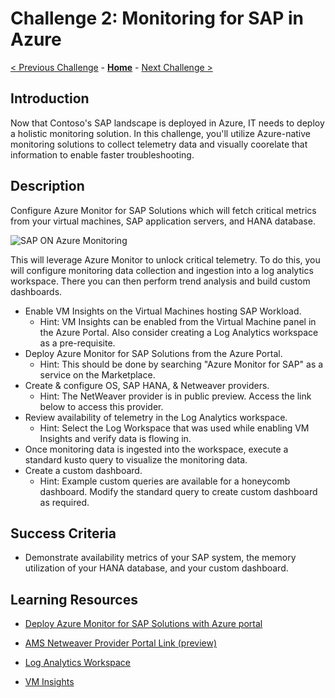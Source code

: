 # Challenge 2: Monitoring for SAP in Azure

[< Previous Challenge](./01-SAP-Auto-Deployment.md) - **[Home](../README.md)** - [Next Challenge >](./03-SAP-Security.md)

## Introduction

Now that Contoso's SAP landscape is deployed in Azure, IT needs to deploy a holistic monitoring solution. In this challenge, you'll utilize Azure-native monitoring solutions to collect telemetry data and visually coorelate that information to enable faster troubleshooting.

## Description

Configure Azure Monitor for SAP Solutions which will fetch critical metrics from your virtual machines, SAP application servers, and HANA database.

![SAP ON Azure Monitoring](Images/Challenge2_Azure_Monitor_SAP_Architecture.png)

This will leverage Azure Monitor to unlock critical telemetry.  To do this, you will configure monitoring data collection and ingestion into a log analytics workspace. There you can then perform trend analysis and build custom dashboards.

- Enable VM Insights on the Virtual Machines hosting SAP Workload.
	- Hint: VM Insights can be enabled from the Virtual Machine panel in the Azure Portal. Also consider creating a Log Analytics workspace as a pre-requisite.
- Deploy Azure Monitor for SAP Solutions from the Azure Portal.
	- Hint: This should be done by searching "Azure Monitor for SAP" as a service on the Marketplace.
- Create & configure OS, SAP HANA, & Netweaver providers.
	- Hint: The NetWeaver provider is in public preview.  Access the link below to access this provider.
- Review availability of telemetry in the Log Analytics workspace.
	- Hint: Select the Log Workspace that was used while enabling VM Insights and verify data is flowing in.
- Once monitoring data is ingested into the workspace, execute a standard kusto query to visualize the monitoring data.
- Create a custom dashboard.
	- Hint:  Example custom queries are available for a honeycomb dashboard.  Modify the standard query to create custom dashboard as required.

## Success Criteria

- Demonstrate availability metrics of your SAP system, the memory utilization of your HANA database, and your custom dashboard.

## Learning Resources

- [Deploy Azure Monitor for SAP Solutions with Azure portal](https://docs.microsoft.com/en-us/azure/virtual-machines/workloads/sap/azure-monitor-sap-quickstart)

- [AMS Netweaver Provider Portal Link (preview)](https://ms.portal.azure.com/?feature.nwflag=true#home)

- [Log Analytics Workspace](https://docs.microsoft.com/en-us/azure/azure-monitor/logs/quick-create-workspace)

- [VM Insights](https://docs.microsoft.com/en-us/azure/azure-monitor/vm/vminsights-enable-overview)
